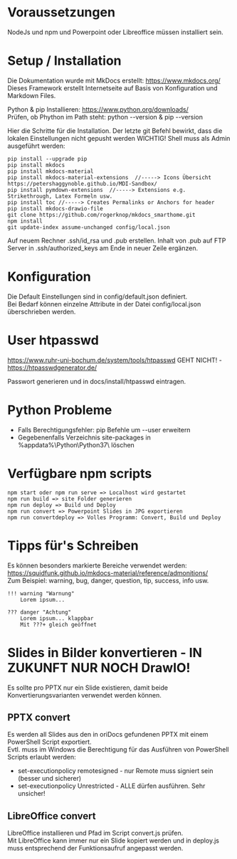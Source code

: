 # Voraussetzungen 
NodeJs und npm und Powerpoint oder Libreoffice müssen installiert sein.

# Setup / Installation
Die Dokumentation wurde mit MkDocs erstellt: https://www.mkdocs.org/  
Dieses Framework erstellt Internetseite auf Basis von Konfiguration und Markdown Files.

Python & pip Installieren: https://www.python.org/downloads/  
Prüfen, ob Phython im Path steht: python --version & pip --version

Hier die Schritte für die Installation. Der letzte git Befehl bewirkt, dass die lokalen Einstellungen nicht gepusht werden
WICHTIG! Shell muss als Admin ausgeführt werden:
```
pip install --upgrade pip
pip install mkdocs
pip install mkdocs-material
pip install mkdocs-material-extensions  //-----> Icons Übersicht https://petershaggynoble.github.io/MDI-Sandbox/
pip install pymdown-extensions  //-----> Extensions e.g. Strikethrough, Latex Formeln usw.
pip install toc //-----> Creates Permalinks or Anchors for header
pip install mkdocs-drawio-file
git clone https://github.com/rogerknop/mkdocs_smarthome.git
npm install
git update-index assume-unchanged config/local.json
```

Auf neuem Rechner .ssh/id_rsa und .pub erstellen.
Inhalt von .pub auf FTP Server in .ssh/authorized_keys am Ende in neuer Zeile ergänzen. 

# Konfiguration
Die Default Einstellungen sind in config/default.json definiert.  
Bei Bedarf können einzelne Attribute in der Datei config/local.json überschrieben werden.

# User htpasswd

https://www.ruhr-uni-bochum.de/system/tools/htpasswd
GEHT NICHT! - https://htpasswdgenerator.de/

Passwort generieren und in docs/install/htpasswd eintragen.

# Python Probleme
* Falls Berechtigungsfehler: pip Befehle um --user erweitern
* Gegebenenfalls Verzeichnis site-packages in %appdata%\Python\Python37\ löschen

# Verfügbare npm scripts
```
npm start oder npm run serve => Localhost wird gestartet
npm run build => site Folder generieren
npm run deploy => Build und Deploy
npm run convert => Powerpoint Slides in JPG exportieren
npm run convertdeploy => Volles Programm: Convert, Build und Deploy
```

# Tipps für's Schreiben

Es können besonders markierte Bereiche verwendet werden: https://squidfunk.github.io/mkdocs-material/reference/admonitions/  
Zum Beispiel: warning, bug, danger, question, tip, success, info usw.  
```
!!! warning "Warnung"
    Lorem ipsum...
```
```
??? danger "Achtung"
    Lorem ipsum... klappbar
    Mit ???+ gleich geöffnet
```


# Slides in Bilder konvertieren - IN ZUKUNFT NUR NOCH DrawIO!
Es sollte pro PPTX nur ein Slide existieren, damit beide Konvertierungsvarianten verwendet werden können.

## PPTX convert
Es werden all Slides aus den in oriDocs gefundenen PPTX mit einem PowerShell Script exportiert.  
Evtl. muss im Windows die Berechtigung für das Ausführen von PowerShell Scripts erlaubt werden:  
* set-executionpolicy remotesigned - nur Remote muss signiert sein (besser und sicherer)
* set-executionpolicy Unrestricted - ALLE dürfen ausführen. Sehr unsicher!

## LibreOffice convert
LibreOffice installieren und Pfad im Script convert.js prüfen.  
Mit LibreOffice kann immer nur ein Slide kopiert werden und in deploy.js muss entsprechend der Funktionsaufruf angepasst werden.
